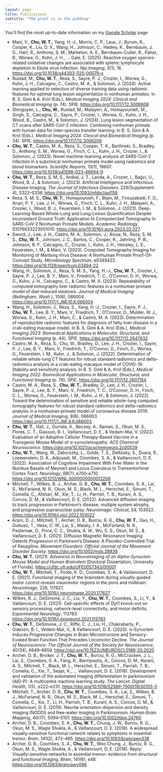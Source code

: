 ```yaml
---
layout: page
title: Publications
subtitle: "The proof is in the pudding"
---
```

You'll find the most up-to-date information on my [Google Scholar](https://scholar.google.com/citations?user=xHsbPqkAAAAJ&hl=en) page

- Mani, V., **Chu, W. T.**, Yang, H.-J., Morris, C. P., Laux, J., Byrum, R., Cooper, K., Liu, D. X., Wang, H., Johnson, C., Hadley, K., Bernbaum, J. G., Hart, R., Anthony, S. M., Marketon, A. E., Bernbaum-Cutler, R., Pahar, B., Worwa, G., Kuhn, J. H., … Gale, E. (2025). Reactive oxygen species-related oxidative changes are associated with splenic lymphocyte depletion in Ebola virus infection. *Npj Imaging*, 3(1), 16. https://doi.org/10.1038/s44303-025-00079-x
- Rustad, M., **Chu, W. T.**, Reza, S., Sayre, P. J., Crozier, I., Worwa, G., Kuhn, J. H., Calcagno, C., Castro, M. A., & Solomon, J. (2024). Active learning applied to selection of diverse training data using radiomic features for optimal lung lesion segmentation in nonhuman primates. In B. S. Gimi & A. Krol (Eds.), *Medical Imaging 2024: Clinical and Biomedical Imaging* (p. 74). SPIE. https://doi.org/10.1117/12.3006808
- Shinguyen, L., **Chu, W.**, Rustad, M., Malayeri, A., Homayounieh, M., Singh, S., Calcagna, C., Sayre, P., Crozier, I., Worwa, G., Kuhn, J. H., Wood, B., Castro, M., & Solomon, J. (2024). Lung lesion segmentation of CT scans after SARS-CoV-2 infection: Combining nonhuman primate with human data for inter-species transfer learning. In B. S. Gimi & A. Krol (Eds.), *Medical Imaging 2024: Clinical and Biomedical Imaging* (p. 34). SPIE. https://doi.org/10.1117/12.3006206
- **Chu, W. T.**, Castro, M. A., Reza, S., Cooper, T. K., Bartlinski, S., Bradley, D., Anthony, S. M., Worwa, G., Finch, C. L., Kuhn, J. H., Crozier, I., & Solomon, J. (2023). Novel machine-learning analysis of SARS-CoV-2 infection in a subclinical nonhuman primate model using radiomics and blood biomarkers. *Scientific Reports*, 13(1), 19607. https://doi.org/10.1038/s41598-023-46694-9
- **Chu, W. T.**, Reza, S. M. S., Anibal, J. T., Landa, A., Crozier, I., Bağci, U., Wood, B. J., & Solomon, J. (2023). Artificial Intelligence and Infectious Disease Imaging. *The Journal of Infectious Diseases*, 228(Supplement 4), S322–S336. https://doi.org/10.1093/infdis/jiad158
- Reza, S. M. S., **Chu, W. T.**, Homayounieh, F., Blain, M., Firouzabadi, F. D., Anari, P. Y., Lee, J. H., Worwa, G., Finch, C. L., Kuhn, J. H., Malayeri, A., Crozier, I., Wood, B. J., Feuerstein, I. M., & Solomon, J. (2023). Deep-Learning-Based Whole-Lung and Lung-Lesion Quantification Despite Inconsistent Ground Truth: Application to Computerized Tomography in SARS-CoV-2 Nonhuman Primate Models. *Academic Radiology*, S1076633223001010. https://doi.org/10.1016/j.acra.2023.02.027
- Sword, J., Lee, J. H., Castro, M. A., Solomon, J., Aiosa, N., Reza, S. M. S., **Chu, W. T.**, Johnson, J. C., Bartos, C., Cooper, K., Jahrling, P. B., Johnson, R. F., Calcagno, C., Crozier, I., Kuhn, J. H., Hensley, L. E., Feuerstein, I. M., & Mani, V. (2023). Computed Tomography Imaging for Monitoring of Marburg Virus Disease: A Nonhuman Primate Proof-Of-Concept Study. *Microbiology Spectrum*, e0349422. https://doi.org/10.1128/spectrum.03494-22
- Wang, H., Solomon, J., Reza, S. M. S., Yang, H.-J., **Chu, W. T.**, Crozier, I., Sayre, P. J., Lee, B. Y., Mani, V., Friedrich, T. C., O’Connor, D. H., Worwa, G., Kuhn, J. H., Calcagno, C., & Castro, M. A. (2023). Repeatability of computed tomography liver radiomic features in a nonhuman primate model of diet-induced steatosis. *Journal of Medical Imaging (Bellingham, Wash.)*, 10(6), 066004. https://doi.org/10.1117/1.JMI.10.6.066004
- Wang, H., Solomon, J., Reza, S., Yang, H.-J., Crozier, I., Sayre, P. J., **Chu, W. T.**, Lee, B. Y., Mani, V., Friedrich, T., O’Connor, D., Mulder, W. J., Worwa, G., Kuhn, J. H., Mani, C., & Castro, M. A. (2023). Determination of reproducible radiomic features for diagnosis of fatty liver disease in a crab-eating macaque model. In B. S. Gimi & A. Krol (Eds.), *Medical Imaging 2023: Biomedical Applications in Molecular, Structural, and Functional Imaging* (p. 44). SPIE. https://doi.org/10.1117/12.2647632
- Castro, M. A., Reza, S., Chu, W., Bradley, D., Lee, J. H., Crozier, I., Sayre, P. J., Lee, B. Y., Mani, V., Friedrich, T., O’Connor, D., Finch, C., Worwa, G., Feuerstein, I. M., Kuhn, J., & Solomon, J. (2022). Determination of reliable whole-lung CT features for robust standard radiomics and delta-radiomics analysis in a crab-eating macaque model of COVID-19: Stability and sensitivity analysis. In B. S. Gimi & A. Krol (Eds.), *Medical Imaging 2022: Biomedical Applications in Molecular, Structural, and Functional Imaging* (p. 76). SPIE. https://doi.org/10.1117/12.2607154
- Castro, M. A., Reza, S., **Chu, W. T.**, Bradley, D., Lee, J. H., Crozier, I., Sayre, P. J., Lee, B. Y., Mani, V., Friedrich, T. C., O’Connor, D. H., Finch, C. L., Worwa, G., Feuerstein, I. M., Kuhn, J. H., & Solomon, J. (2022). Toward the determination of sensitive and reliable whole-lung computed tomography features for robust standard radiomics and delta-radiomics analysis in a nonhuman primate model of coronavirus disease 2019. *Journal of Medical Imaging*, 9(6), 066003. https://doi.org/10.1117/1.JMI.9.6.066003
- **Chu, W. T.**, Hall, J., Gurrala, A., Becsey, A., Raman, S., Okun, M. S., Flores, C. T., Giasson, B. I., Vaillancourt, D. E., & Vedam-Mai, V. (2022). Evaluation of an Adoptive Cellular Therapy-Based Vaccine in a Transgenic Mouse Model of α-synucleinopathy. *ACS Chemical Neuroscience*. https://doi.org/10.1021/acschemneuro.2c00539
- **Chu, W. T.**, Wang, W., Zaborszky, L., Golde, T. E., DeKosky, S., Duara, R., Loewenstein, D. A., Adjouadi, M., Coombes, S. A., & Vaillancourt, D. E. (2022). Association of Cognitive Impairment With Free Water in the Nucleus Basalis of Meynert and Locus Coeruleus to Transentorhinal Cortex Tract. *Neurology*, 98(7), e700–e710. https://doi.org/10.1212/WNL.0000000000013206
- Mitchell, T., Wilkes, B. J., Archer, D. B., **Chu, W. T.**, Coombes, S. A., Lai, S., McFarland, N. R., Okun, M. S., Black, M. L., Herschel, E., Simuni, T., Comella, C., Afshari, M., Xie, T., Li, H., Parrish, T. B., Kurani, A. S., Corcos, D. M., & Vaillancourt, D. E. (2022). Advanced diffusion imaging to track progression in Parkinson’s disease, multiple system atrophy, and progressive supranuclear palsy. *NeuroImage. Clinical*, 34, 103022. https://doi.org/10.1016/j.nicl.2022.103022
- Arpin, D. J., Mitchell, T., Archer, D. B., Burciu, R. G., **Chu, W. T.**, Gao, H., Guttuso, T., Hess, C. W., Lai, S., Malaty, I. A., McFarland, N. R., Pasternak, O., Price, C. C., Shukla, A. W., Wu, S. S., Okun, M. S., & Vaillancourt, D. E. (2021). Diffusion Magnetic Resonance Imaging Detects Progression in Parkinson’s Disease: A Placebo-Controlled Trial of Rasagiline. *Movement Disorders: Official Journal of the Movement Disorder Society*. https://doi.org/10.1002/mds.28838
- **Chu, W. T.** (2021). *Advances in Neuroimaging of an Alpha-Synuclein Mouse Model and Human Brainstem* [Doctoral Dissertation, University of Florida]. https://ufdc.ufl.edu/UFE0057343/00001
- **Chu, W. T.**, Mitchell, T., Foote, K. D., Coombes, S. A., & Vaillancourt, D. E. (2021). Functional imaging of the brainstem during visually-guided motor control reveals visuomotor regions in the pons and midbrain. *NeuroImage*, 226, 117627. https://doi.org/10.1016/j.neuroimage.2020.117627
- Wilkes, B. J., DeSimone, J. C., Liu, Y., **Chu, W. T.**, Coombes, S., Li, Y., & Vaillancourt, D. E. (2021). Cell-specific effects of Dyt1 knock-out on sensory processing, network-level connectivity, and motor deficits. *Experimental Neurology*, 113783. https://doi.org/10.1016/j.expneurol.2021.113783
- **Chu, W. T.**, DeSimone, J. C., Riffe, C. J., Liu, H., Chakrabarty, P., Giasson, B. I., Vedam-Mai, V., & Vaillancourt, D. E. (2020). α-Synuclein Induces Progressive Changes in Brain Microstructure and Sensory-Evoked Brain Function That Precedes Locomotor Decline. *The Journal of Neuroscience: The Official Journal of the Society for Neuroscience*, 40(34), 6649–6659. https://doi.org/10.1523/JNEUROSCI.0189-20.2020
- Archer, D. B., Bricker, J. T., **Chu, W. T.**, Burciu, R. G., McCracken, J. L., Lai, S., Coombes, S. A., Fang, R., Barmpoutis, A., Corcos, D. M., Kurani, A. S., Mitchell, T., Black, M. L., Herschel, E., Simuni, T., Parrish, T. B., Comella, C., Xie, T., Seppi, K., … Vaillancourt, D. E. (2019). Development and validation of the automated imaging differentiation in parkinsonism (AID-P): A multicentre machine learning study. *The Lancet. Digital Health*, 1(5), e222–e231. https://doi.org/10.1016/S2589-7500(19)30105-0
- Mitchell, T., Archer, D. B., **Chu, W. T.**, Coombes, S. A., Lai, S., Wilkes, B. J., McFarland, N. R., Okun, M. S., Black, M. L., Herschel, E., Simuni, T., Comella, C., Xie, T., Li, H., Parrish, T. B., Kurani, A. S., Corcos, D. M., & Vaillancourt, D. E. (2019). Neurite orientation dispersion and density imaging (NODDI) and free-water imaging in Parkinsonism. *Human Brain Mapping*, 40(17), 5094–5107. https://doi.org/10.1002/hbm.24760
- Archer, D. B., Coombes, S. A., **Chu, W. T.**, Chung, J. W., Burciu, R. G., Okun, M. S., Wagle Shukla, A., & Vaillancourt, D. E. (2018). A widespread visually-sensitive functional network relates to symptoms in essential tremor. *Brain*, 141(2), 472–485. https://doi.org/10.1093/brain/awx338
- Archer, D. B., Coombes, S. A., **Chu, W. T.**, Woo Chung, J., Burciu, R. G., Okun, M. S., Wagle Shukla, A., & Vaillancourt, D. E. (2018). Reply: Visually-sensitive networks in essential tremor: evidence from structural and functional imaging. *Brain*, 141(6), e48. https://doi.org/10.1093/brain/awy096
